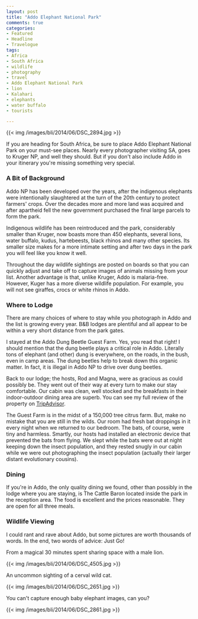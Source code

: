 ```yaml
---
layout: post
title: "Addo Elephant National Park"
comments: true
categories:
- Featured
- Headline
- Travelogue
tags:
- Africa
- South Africa
- wildlife
- photography
- travel
- Addo Elephant National Park
- lion
- Kalahari
- elephants
- water buffalo
- tourists

---
```


{{<  img /images/bli/2014/06/DSC_2894.jpg  >}}

If you are heading for South Africa, be sure to place Addo Elephant National Park on your must-see places. Nearly every photographer visiting SA, goes to Kruger NP, and well they should. But if you don't also include Addo in your itinerary you're missing something very special.

<!--more-->

### A Bit of Background

Addo NP has been developed over the years, after the indigenous elephants were intentionally slaughtered at the turn of the 20th century to protect farmers' crops. Over the decades more and more land was acquired and after apartheid fell the new government purchased the final large parcels to form the park. 

Indigenous wildlife has been reintroduced and the park, considerably smaller than Kruger, now boasts more than 450 elephants, several lions, water buffalo, kudus, hartebeests, black rhinos and many other species. Its smaller size makes for a more intimate setting and after two days in the park you will feel like you know it well. 

Throughout the day wildlife sightings are posted on boards so that you can quickly adjust and take off to capture images of animals missing from your list. Another advantage is that, unlike Kruger, Addo is malaria-free. However, Kuger has a more diverse wildlife population. For example, you will not see giraffes, crocs or white rhinos in Addo. 

### Where to Lodge

There are many choices of where to stay while you photograph in Addo and the list is growing every year. B&B lodges are plentiful and all appear to be within a very short distance from the park gates. 

I stayed at the Addo Dung Beetle Guest Farm. Yes, you read that right! I should mention that the dung beetle plays a critical role in Addo. Literally tons of elephant (and other) dung is everywhere, on the roads, in the bush, even in camp areas. The dung beetles help to break down this organic matter. In fact, it is illegal in Addo NP to drive over dung beetles. 

Back to our lodge; the hosts, Rod and Magna, were as gracious as could possibly be. They went out of their way at every turn to make our stay comfortable. Our cabin was clean, well stocked and the breakfasts in their indoor-outdoor dining area are superb. You can see my full review of the property on [TripAdvisor](http://www.tripadvisor.co.za/ShowUserReviews-g1444627-d1015622-r208817228-Addo_Dung_Beetle_Guest_Farm-Addo_Sundays_River_Valley_Greater_Addo_Eastern_Cape.html#REVIEWS). 

The Guest Farm is in the midst of a 150,000 tree citrus farm. But, make no mistake that you are still in the wilds. Our room had fresh bat droppings in it every night when we returned to our bedroom. The bats, of course, were tiny and harmless. Smartly, our hosts had installed an electronic device that prevented the bats from flying. We slept while the bats were out at night keeping down the insect population, and they rested snugly in our cabin while we were out photographing the insect population (actually their larger distant evolutionary cousins).

### Dining

If you're in Addo, the only quality dining we found, other than possibly in the lodge where you are staying, is The Cattle Baron located inside the park in the reception area. The food is excellent and the prices reasonable. They are open for all three meals. 

### Wildlife Viewing

I could rant and rave about Addo, but some pictures are worth thousands of words. In the end, two words of advice: Just Go!

From a magical 30 minutes spent sharing space with a male lion. 

{{<  img /images/bli/2014/06/DSC_4505.jpg  >}}

An uncommon sighting of a cerval wild cat. 

{{<  img /images/bli/2014/06/DSC_2651.jpg  >}}

You can't capture enough baby elephant images, can you?

{{<  img /images/bli/2014/06/DSC_2861.jpg  >}}
 